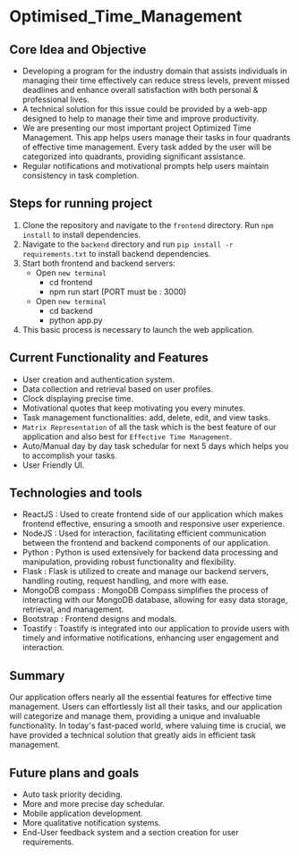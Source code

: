 # Optimised_Time_Management

## Core Idea and Objective

- Developing a program for the industry domain that assists individuals in managing their time effectively can reduce stress levels, prevent missed deadlines and enhance overall satisfaction with both personal & professional lives.
- A technical solution for this issue could be provided by a web-app designed to help to manage their time and improve productivity.
- We are presenting our most important project Optimized Time Management. This app helps users manage their tasks in four quadrants of effective time management. Every task added by the user will be categorized into quadrants, providing significant assistance.
- Regular notifications and motivational prompts help users maintain consistency in task completion.

  
## Steps for running project

1. Clone the repository and navigate to the `frontend` directory. Run `npm install` to install dependencies.
2. Navigate to the `backend` directory and run `pip install -r requirements.txt` to install backend dependencies.
3. Start both frontend and backend servers:
	- Open `new terminal`
	  - cd frontend
	  - npm run start (PORT must be : 3000)
	- Open `new terminal`
	  - cd backend
	  - python app.py
4. This basic process is necessary to launch the web application.


## Current Functionality and Features

- User creation and authentication system.
- Data collection and retrieval based on user profiles.
- Clock displaying precise time.
- Motivational quotes that keep motivating you every minutes.
- Task management functionalities: add, delete, edit, and view tasks.
- `Matrix Representation` of all the task which is the best feature of our application and also best for `Effective Time Management`.
- Auto/Manual day by day task schedular for next 5 days which helps you to accomplish your tasks.
- User Friendly UI.


## Technologies and tools

- ReactJS : Used to create frontend side of our application which makes frontend effective, ensuring a smooth and responsive user experience.
- NodeJS : Used for interaction, facilitating efficient communication between the frontend and backend components of our application.
- Python : Python is used extensively for backend data processing and manipulation, providing robust functionality and flexibility.
- Flask : Flask is utilized to create and manage our backend servers, handling routing, request handling, and more with ease.
- MongoDB compass : MongoDB Compass simplifies the process of interacting with our MongoDB database, allowing for easy data storage, retrieval, and management.
- Bootstrap : Frontend designs and modals.
- Toastify : Toastify is integrated into our application to provide users with timely and informative notifications, enhancing user engagement and interaction.


## Summary

Our application offers nearly all the essential features for effective time management. Users can effortlessly list all their tasks, and our application will categorize and manage them, providing a unique and invaluable functionality. In today's fast-paced world, where valuing time is crucial, we have provided a technical solution that greatly aids in efficient task management.

## Future plans and goals

- Auto task priority deciding.
- More and more precise day schedular.
- Mobile application development.
- More qualitative notification systems.
- End-User feedback system and a section creation for user requirements.
